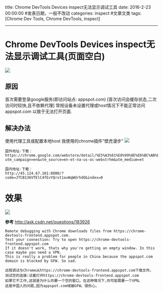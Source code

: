 title: Chrome DevTools Devices inspect无法显示调试工具
date: 2016-2-23 00:00:00 #发表日期，一般不改动
categories: inspect #文章文类
tags: [Chrome Dev Tools, Chrome DevTools, inspect]

---

# Chrome DevTools Devices inspect无法显示调试工具(页面空白)
![](http://7xnbs3.com1.z0.glb.clouddn.com/16-2-23/24830606.jpg)
<!--

-->

## 原因
首次需要登录google服务(即访问站点: appspot.com) [首次访问会缓存状态,二次访问时较快,且不依赖代理]
常规设备未设置代理或host情况下不能正常访问 appspot.com 以致于无法打开页面.

## 解决办法
使用代理工具或配置本地host
我使用的chrome插件"壁虎漫步"
![](http://7xnbs3.com1.z0.glb.clouddn.com/16-2-23/55846780.jpg)
<!--

-->
``` 
国外地址·下载：
https://chrome.google.com/webstore/detail/%E5%A3%81%E8%99%8E%E6%BC%AB%E6%AD%A5/iahlmnbegagknnkkldncbplimibpcomf?utm_campaign=en&utm_source=en-et-na-us-oc-webstrhm&utm_medium=et

国内地址·下载：
http://45.124.67.101:8080/?code=JTCB136VTElC4fEvYQrxt1avWqWdrhdO&index=0
```

# 效果
![](http://7xnbs3.com1.z0.glb.clouddn.com/16-2-23/74546907.jpg)
<!--

-->

**参考**
http://ask.csdn.net/questions/183926
```
Remote debugging with Chrome downloads files from https://chrome-devtools-frontend.appspot.com.
Test your connection: Try to open https://chrome-devtools-frontend.appspot.com
If it doesn't work, thats why you're getting an empty window. In this case maybe you need a VPN.
This is really a problem for people in China because the appspot.com domain is blocked by GFW. So sad.

远程调试与Chrome从https://chrome-devtools-frontend.appspot.com下载文件。
测试您的连接:试着打开https://chrome-devtools-frontend.appspot.com
如果它不工作,这就是为什么你要一个空的窗口。在这种情况下,你可能需要一个VPN。
这是中国人的问题,因为appspot.com域被GFW。很伤心。
```

<!-- more -->